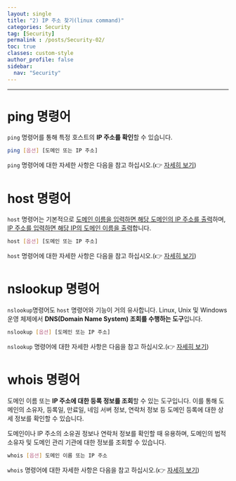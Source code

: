```yaml
---
layout: single
title: "2) IP 주소 찾기(linux command)"
categories: Security
tag: [Security]
permalink : /posts/Security-02/
toc: true
classes: custom-style
author_profile: false
sidebar:
  nav: "Security"
---
```


<hr>

# ping 명령어

`ping` 명령어를 통해 특정 호스트의 **IP 주소를 확인**할 수 있습니다.

```bash
ping [옵션] [도메인 또는 IP 주소]
```

`ping` 명령어에 대한 자세한 사항은 다음을 참고 하십시오.(👉 [자세히 보기](https://ehdgur5123.github.io/posts/LinuxCommand-ping))

# host 명령어

`host` 명령어는 기본적으로 <u>도메인 이름을 입력하면 해당 도메인의 IP 주소를 출력</u>하며, <u>IP 주소를 입력하면 해당 IP의 도메인 이름을 출력</u>합니다.

```bash
host [옵션] [도메인 또는 IP 주소]
```

`host` 명령어에 대한 자세한 사항은 다음을 참고 하십시오.(👉 [자세히 보기](https://ehdgur5123.github.io/posts/LinuxCommand-host))

# nslookup 명령어

`nslookup`명령어도 `host` 명령어와 기능이 거의 유사합니다. Linux, Unix 및 Windows 운영 체제에서 **DNS(Domain Name System) 조회를 수행하는 도구**입니다.

```bash
nslookup [옵션] [도메인 또는 IP 주소]
```

`nslookup` 명령어에 대한 자세한 사항은 다음을 참고 하십시오.(👉 [자세히 보기](https://ehdgur5123.github.io/posts/LinuxCommand-nslookup))

# whois 명령어

도메인 이름 또는 **IP 주소에 대한 등록 정보를 조회**할 수 있는 도구입니다. 이를 통해 도메인의 소유자, 등록일, 만료일, 네임 서버 정보, 연락처 정보 등 도메인 등록에 대한 상세 정보를 확인할 수 있습니다.

도메인이나 IP 주소의 소유권 정보나 연락처 정보를 확인할 때 유용하며, 도메인의 법적 소유자 및 도메인 관리 기관에 대한 정보를 조회할 수 있습니다.

```bash
whois [옵션] 도메인 이름 또는 IP 주소
```

`whois` 명령어에 대한 자세한 사항은 다음을 참고 하십시오.(👉 [자세히 보기](https://ehdgur5123.github.io/posts/LinuxCommand-whois))

